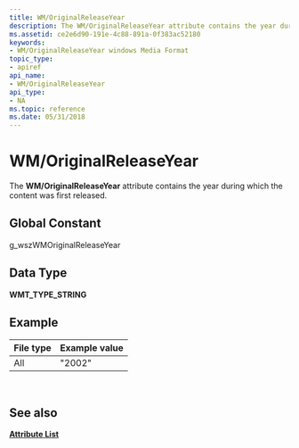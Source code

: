 ```yaml
---
title: WM/OriginalReleaseYear
description: The WM/OriginalReleaseYear attribute contains the year during which the content was first released.
ms.assetid: ce2e6d90-191e-4c88-891a-0f383ac52180
keywords:
- WM/OriginalReleaseYear windows Media Format
topic_type:
- apiref
api_name:
- WM/OriginalReleaseYear
api_type:
- NA
ms.topic: reference
ms.date: 05/31/2018
---
```


# WM/OriginalReleaseYear

The **WM/OriginalReleaseYear** attribute contains the year during which the content was first released.

## Global Constant

g\_wszWMOriginalReleaseYear

## Data Type

**WMT\_TYPE\_STRING**

## Example



| File type | Example value |
|-----------|---------------|
| All       | "2002"        |



 

## See also

<dl> <dt>

[**Attribute List**](attribute-list.md)
</dt> </dl>

 

 




